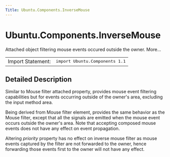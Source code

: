 ```yaml
---
Title: Ubuntu.Components.InverseMouse
---
```


# Ubuntu.Components.InverseMouse

<span class="subtitle"></span>
<!-- $$$InverseMouse-brief -->
<p>Attached object filtering mouse events occured outside the owner. More...</p>
<!-- @@@InverseMouse -->
<table class="alignedsummary">
<tr><td class="memItemLeft rightAlign topAlign"> Import Statement:</td><td class="memItemRight bottomAlign"> </b><tt>import Ubuntu.Components 1.1</tt></td></tr></table><ul>
</ul>
<!-- $$$InverseMouse-description -->
<h2>Detailed Description</h2>
<p>Similar to Mouse filter attached property, provides mouse event filtering capabilities but for events occurring outside of the owner's area, excluding the input method area.</p>
<p>Being derived from Mouse filter element, provides the same behavior as the Mouse filter, except that all the signals are emitted when the mouse event occurs outside the owner's area. Note that accepting composed mouse events does not have any effect on event propagation.</p>
<p>Altering <i>priority</i> property has no effect on inverse mouse filter as mouse events captured by the filter are not forwarded to the owner, hence forwarding those events first to the owner will not have any effect.</p>
<!-- @@@InverseMouse -->
